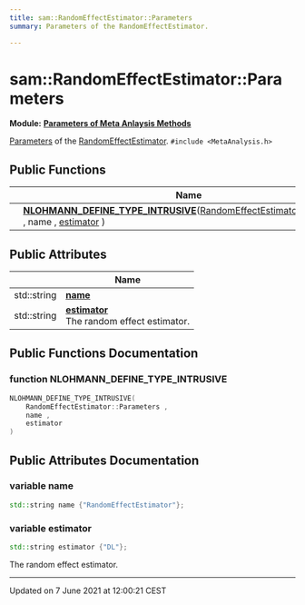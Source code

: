 ```yaml
---
title: sam::RandomEffectEstimator::Parameters
summary: Parameters of the RandomEffectEstimator. 

---
```


# sam::RandomEffectEstimator::Parameters

**Module:** **[Parameters of Meta Anlaysis Methods](/doxygen/Modules/group___meta_analysis_parameters/)**



[Parameters]() of the [RandomEffectEstimator](/doxygen/Classes/classsam_1_1_random_effect_estimator/). 
`#include <MetaAnalysis.h>`

## Public Functions

|                | Name           |
| -------------- | -------------- |
| | **[NLOHMANN_DEFINE_TYPE_INTRUSIVE](/doxygen/Classes/structsam_1_1_random_effect_estimator_1_1_parameters/#function-nlohmann_define_type_intrusive)**([RandomEffectEstimator::Parameters](/doxygen/Classes/structsam_1_1_random_effect_estimator_1_1_parameters/) , name , [estimator](/doxygen/Classes/structsam_1_1_random_effect_estimator_1_1_parameters/#variable-estimator) ) |

## Public Attributes

|                | Name           |
| -------------- | -------------- |
| std::string | **[name](/doxygen/Classes/structsam_1_1_random_effect_estimator_1_1_parameters/#variable-name)**  |
| std::string | **[estimator](/doxygen/Classes/structsam_1_1_random_effect_estimator_1_1_parameters/#variable-estimator)** <br>The random effect estimator.  |

## Public Functions Documentation

### function NLOHMANN_DEFINE_TYPE_INTRUSIVE

```cpp
NLOHMANN_DEFINE_TYPE_INTRUSIVE(
    RandomEffectEstimator::Parameters ,
    name ,
    estimator 
)
```


## Public Attributes Documentation

### variable name

```cpp
std::string name {"RandomEffectEstimator"};
```


### variable estimator

```cpp
std::string estimator {"DL"};
```

The random effect estimator. 

-------------------------------

Updated on  7 June 2021 at 12:00:21 CEST